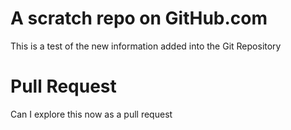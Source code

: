# A scratch repo on GitHub.com
This is a test of the new information added into the Git Repository

# Pull Request
Can I explore this now as a pull request
